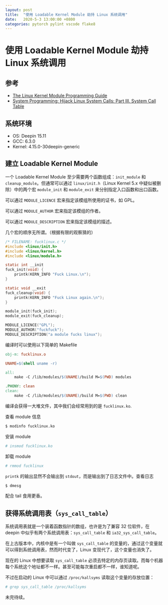 ```yaml
---
layout: post
title:  "使用 Loadable Kernel Module 劫持 Linux 系统调用"
date:   2020-5-3 13:00:00 +0800
categories: pytorch pylint vscode flake8
---
```


# 使用 Loadable Kernel Module 劫持 Linux 系统调用

## 参考

- [The Linux Kernel Module Programming Guide](http://tldp.org/LDP/lkmpg/2.6/html/index.html)
- [System Programming: Hijack Linux System Calls: Part III. System Call Table](https://syprog.blogspot.com/2011/10/hijack-linux-system-calls-part-iii.html)


## 系统环境

- OS: Deepin 15.11
- GCC: 6.3.0
- Kernel: 4.15.0-30deepin-generic

## 建立 Loadable Kernel Module

一个 Loadable Kernel Module 至少需要两个函数组成：`init_module` 和 `cleanup_module`。但通常可以通过 `linux/init.h`（Linux Kernel 5.x 中疑似被删除）中的两个宏 `module_init` 和 `module_exit` 来分别指定入口函数和出口函数。

可以通过 `MODULE_LICENCE` 宏来指定该模组所使用的证书，如 GPL。

可以通过 `MODULE_AUTHOR` 宏来指定该模组的作者。

可以通过 `MODULE_DESCRIPTION` 宏来指定该模组的描述。

几个宏的顺序无所谓。（根据有限的观察猜的）

```C
/* FILENAME: fucklinux.c */
#include <linux/init.h>
#include <linux/kernel.h>
#include <linux/module.h>

static int __init
fuck_init(void) {
    printk(KERN_INFO "Fuck Linux.\n");
}

static void __exit
fuck_cleanup(void) {
    printk(KERN_INFO "Fuck Linux again.\n");
}

module_init(fuck_init);
module_exit(fuck_cleanup);

MODULE_LICENCE("GPL");
MODULE_AUTHOR("fuckfuck");
MODULE_DESCRIPTION("a module fucks linux");
```

编译时可以使用以下简单的 Makefile

```Makefile
obj-m: fucklinux.o

UNAME=$(shell uname -r)

all:
    make -C /lib/modules/$(UNAME)/build M=$(PWD) modules

.PHONY: clean
clean:
    make -C /lib/modules/$(UNAME)/build M=$(PWD) clean
```


编译会获得一大堆文件，其中我们会经常用到的是 `fucklinux.ko`.

查看 module 信息
```sh
$ modinfo fucklinux.ko
```

安装 module
```sh
# insmod fucklinux.ko
```

卸载 module
```sh
# rmmod fucklinux
```

`printk` 的输出显然不会输出到 `stdout`，而是输出到了日志文件中。查看日志
```sh
$ dmesg
```

配合 tail 食用更香。

## 获得系统调用表（`sys_call_table`）

系统调用表就是一个装着函数指针的数组，也许是为了兼容 32 位软件，在 deepin 中似乎有两个系统调用表：`sys_call_table` 和 `ia32_sys_call_table`。

在上古版本中，内核中是有一个叫做 `sys_call_table` 的变量的，通过这个变量就可以得到系统调用表，然而时代变了，Linux 变现代了，这个变量也消失了。

现在的 Linux 中想要读取 `sys_call_table` 必须去特定的内存页读取。而每个机器每个系统这个地址都不一样。甚至可能每次重启都不一样，谁知道呢。

不过在启动的 Linux 中可以通过 `/proc/kallsyms` 读取这个变量的存放位置：
```sh
# grep sys_call_table /proc/kallsyms
```

未完待续。